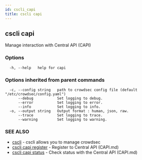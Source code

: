 ```yaml
---
id: cscli_capi
title: cscli capi
---
```

## cscli capi

Manage interaction with Central API (CAPI)

### Options

```
  -h, --help   help for capi
```

### Options inherited from parent commands

```
  -c, --config string   path to crowdsec config file (default "/etc/crowdsec/config.yaml")
      --debug           Set logging to debug.
      --error           Set logging to error.
      --info            Set logging to info.
  -o, --output string   Output format : human, json, raw.
      --trace           Set logging to trace.
      --warning         Set logging to warning.
```

### SEE ALSO

* [cscli](/cscli/cscli.md)	 - cscli allows you to manage crowdsec
* [cscli capi register](/cscli/cscli_capi_register)	 - Register to Central API (CAPI.md)
* [cscli capi status](/cscli/cscli_capi_status)	 - Check status with the Central API (CAPI.md)

